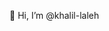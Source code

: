 👋 Hi, I’m @khalil-laleh


<!---
khalil-laleh/khalil-laleh is a ✨ special ✨ repository because its `README.md` (this file) appears on your GitHub profile.
You can click the Preview link to take a look at your changes.
--->
